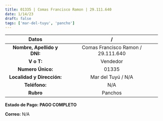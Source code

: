 ```yaml
---
title: 01335 | Comas Francisco Ramon | 29.111.640
date: 1/14/23
draft: false
tags: ['mar-del-tuyu', 'pancho']
---
```


|          **Datos**          |                  /                 |
|:---------------------------:|:----------------------------------:|
| **Nombre, Apellido y DNI:** | Comas Francisco Ramon / 29.111.640 |
|          **V o T:**         |              Vendedor              |
|      **Numero Único:**      |                01335               |
|  **Localidad y Dirección:** |         Mar del Tuyú / N/A         |
|        **Teléfono:**        |                 N/A                |
|          **Rubro**          |               Panchos              |

**Estado de Pago:** **PAGO COMPLETO**

**Correo:** N/A
